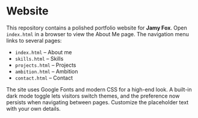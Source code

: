 # Website

This repository contains a polished portfolio website for **Jamy Fox**. Open `index.html` in a browser to view the About Me page. The navigation menu links to several pages:

- `index.html` – About me
- `skills.html` – Skills
- `projects.html` – Projects
- `ambition.html` – Ambition
- `contact.html` – Contact

The site uses Google Fonts and modern CSS for a high-end look. A built-in dark mode toggle lets visitors switch themes, and the preference now persists when navigating between pages. Customize the placeholder text with your own details.
